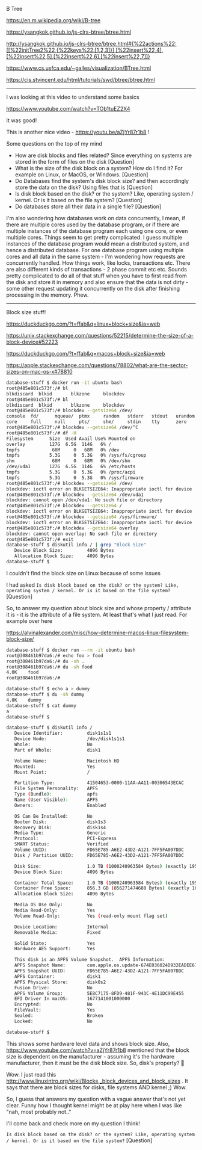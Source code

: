 B Tree

https://en.m.wikipedia.org/wiki/B-tree

https://ysangkok.github.io/js-clrs-btree/btree.html

http://ysangkok.github.io/js-clrs-btree/btree.html#{%22actions%22:[[%22initTree2%22,{%22keys%22:[1,2,3]}],[%22insert%22,4],[%22insert%22,5],[%22insert%22,6],[%22insert%22,7]]}

https://www.cs.usfca.edu/~galles/visualization/BTree.html

https://cis.stvincent.edu/html/tutorials/swd/btree/btree.html

---

I was looking at this video to understand some basics

https://www.youtube.com/watch?v=TOb1tuEZ2X4

It was good!

This is another nice video - https://youtu.be/aZjYr87r1b8 !

Some questions on the top of my mind
- How are disk blocks and files related? Since everything on systems are stored in the form of files on the disk [Question]
- What is the size of the disk block on a system? How do I find it? For example on Linux, or MacOS, or Windows. [Question]
- Do Databases find the system's disk block size? and then accordingly store the data on the disk? Using files that is [Question]
- Is disk block based on the disk? or the system? Like, operating system / kernel. Or is it based on the file system? [Question]
- Do databases store all their data in a single file? [Question]

I'm also wondering how databases work on data concurrently, I mean, if there are multiple cores used by the database program, or if there are multiple instances of the database program each using one core, or even multiple cores. Things seem to get pretty complicated. I guess multiple instances of the database program would mean a distributed system, and hence a distributed database. For one database program using multiple cores and all data in the same system - I'm wondering how requests are concurrently handled. How things work, like locks, transactions etc. There are also different kinds of transactions - 2 phase commit etc etc. Sounds pretty complicated to do all of that stuff when you have to first read from the disk and store it in memory and also ensure that the data is not dirty - some other request updating it concurrently on the disk after finishing processing in the memory. Phew.

---

Block size stuff!

https://duckduckgo.com/?t=ffab&q=linux+block+size&ia=web

https://unix.stackexchange.com/questions/52215/determine-the-size-of-a-block-device#52223

https://duckduckgo.com/?t=ffab&q=macos+block+size&ia=web

https://apple.stackexchange.com/questions/78802/what-are-the-sector-sizes-on-mac-os-x#78810

```bash
database-stuff $ docker run -it ubuntu bash
root@485e801c573f:/# bl
blkdiscard  blkid       blkzone     blockdev    
root@485e801c573f:/# bl
blkdiscard  blkid       blkzone     blockdev    
root@485e801c573f:/# blockdev --getsize64 /dev/
console  fd/      mqueue/  ptmx     random   stderr   stdout   urandom  
core     full     null     pts/     shm/     stdin    tty      zero     
root@485e801c573f:/# blockdev --getsize64 /dev/^C
root@485e801c573f:/# df -H
Filesystem      Size  Used Avail Use% Mounted on
overlay         127G  6.5G  114G   6% /
tmpfs            68M     0   68M   0% /dev
tmpfs           5.3G     0  5.3G   0% /sys/fs/cgroup
shm              68M     0   68M   0% /dev/shm
/dev/vda1       127G  6.5G  114G   6% /etc/hosts
tmpfs           5.3G     0  5.3G   0% /proc/acpi
tmpfs           5.3G     0  5.3G   0% /sys/firmware
root@485e801c573f:/# blockdev --getsize64 /dev/
blockdev: ioctl error on BLKGETSIZE64: Inappropriate ioctl for device
root@485e801c573f:/# blockdev --getsize64 /dev/vda1
blockdev: cannot open /dev/vda1: No such file or directory
root@485e801c573f:/# blockdev --getsize64 /        
blockdev: ioctl error on BLKGETSIZE64: Inappropriate ioctl for device
root@485e801c573f:/# blockdev --getsize64 /sys/firmware/
blockdev: ioctl error on BLKGETSIZE64: Inappropriate ioctl for device
root@485e801c573f:/# blockdev --getsize64 overlay
blockdev: cannot open overlay: No such file or directory
root@485e801c573f:/# exit
database-stuff $ diskutil info / | grep "Block Size"
   Device Block Size:         4096 Bytes
   Allocation Block Size:     4096 Bytes
database-stuff $ 
```

I couldn't find the block size on Linux because of some issues

I had asked `Is disk block based on the disk? or the system? Like, operating system / kernel. Or is it based on the file system?` [Question]

So, to answer my question about block size and whose property / attribute it is - it is the attribute of a file system. At least that's what I just read. For example over here

https://alvinalexander.com/misc/how-determine-macos-linux-filesystem-block-size/

```bash
database-stuff $ docker run --rm -it ubuntu bash
root@308461b97da6:/# echo foo > food
root@308461b97da6:/# du -sh .
root@308461b97da6:/# du -sh food 
4.0K	food
root@308461b97da6:/# 
```

```bash
database-stuff $ echo a > dummy
database-stuff $ du -sh dummy 
4.0K	dummy
database-stuff $ cat dummy 
a
database-stuff $ 
```

```bash
database-stuff $ diskutil info /
   Device Identifier:         disk1s1s1
   Device Node:               /dev/disk1s1s1
   Whole:                     No
   Part of Whole:             disk1

   Volume Name:               Macintosh HD
   Mounted:                   Yes
   Mount Point:               /

   Partition Type:            41504653-0000-11AA-AA11-00306543ECAC
   File System Personality:   APFS
   Type (Bundle):             apfs
   Name (User Visible):       APFS
   Owners:                    Enabled

   OS Can Be Installed:       No
   Booter Disk:               disk1s3
   Recovery Disk:             disk1s4
   Media Type:                Generic
   Protocol:                  PCI-Express
   SMART Status:              Verified
   Volume UUID:               FD65E785-A6E2-43D2-A121-7FF5FA007DDC
   Disk / Partition UUID:     FD65E785-A6E2-43D2-A121-7FF5FA007DDC

   Disk Size:                 1.0 TB (1000240963584 Bytes) (exactly 1953595632 512-Byte-Units)
   Device Block Size:         4096 Bytes

   Container Total Space:     1.0 TB (1000240963584 Bytes) (exactly 1953595632 512-Byte-Units)
   Container Free Space:      856.3 GB (856271474688 Bytes) (exactly 1672405224 512-Byte-Units)
   Allocation Block Size:     4096 Bytes

   Media OS Use Only:         No
   Media Read-Only:           Yes
   Volume Read-Only:          Yes (read-only mount flag set)

   Device Location:           Internal
   Removable Media:           Fixed

   Solid State:               Yes
   Hardware AES Support:      Yes

   This disk is an APFS Volume Snapshot.  APFS Information:
   APFS Snapshot Name:        com.apple.os.update-674E036024D932EADEE67F4DEE8D8B74122062574D16919C166D8B2AD0912951
   APFS Snapshot UUID:        FD65E785-A6E2-43D2-A121-7FF5FA007DDC
   APFS Container:            disk1
   APFS Physical Store:       disk0s2
   Fusion Drive:              No
   APFS Volume Group:         5E8C7175-8FD9-481F-943C-4E11DC99E455
   EFI Driver In macOS:       1677141001000000
   Encrypted:                 No
   FileVault:                 Yes
   Sealed:                    Broken
   Locked:                    No

database-stuff $ 
```

This shows some hardware level data and shows block size. Also, https://www.youtube.com/watch?v=aZjYr87r1b8 mentioned that the block size is dependent on the manufacturer - assuming it's the hardware manufacturer, then it must be the disk block size. So, disk's property? 🤔

Wow. I just read this http://www.linuxintro.org/wiki/Blocks,_block_devices_and_block_sizes . It says that there are block sizes for disks, file systems AND kernel ;) Wow.

So, I guess that answers my question with a vague answer that's not yet clear. Funny how I thought kernel might be at play here when I was like "nah, most probably not.."

I'll come back and check more on my question I think!

`Is disk block based on the disk? or the system? Like, operating system / kernel. Or is it based on the file system?` [Question]


